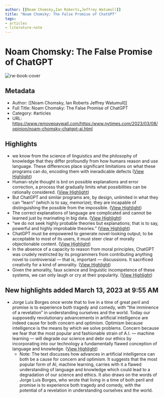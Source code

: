 ```yaml
---
author: [[Noam Chomsky,Ian Roberts,Jeffrey Watumull]]
title: "Noam Chomsky: The False Promise of ChatGPT"
tags: 
- articles
- literature-note
---
```

# Noam Chomsky: The False Promise of ChatGPT

![rw-book-cover](https://static01.nyt.com/images/2023/03/08/opinion/08Chomsky-Promo/08Chomsky-Promo-facebookJumbo.png)

## Metadata
- Author: [[Noam Chomsky,
Ian Roberts
Jeffrey Watumull]]
- Full Title: Noam Chomsky: The False Promise of ChatGPT
- Category: #articles
- URL: https://www.removepaywall.com/https:/www.nytimes.com/2023/03/08/opinion/noam-chomsky-chatgpt-ai.html

## Highlights
- we know from the science of linguistics and the philosophy of knowledge that they differ profoundly from how humans reason and use language. These differences place significant limitations on what these programs can do, encoding them with ineradicable defects ([View Highlight](https://read.readwise.io/read/01gv6sdtn5e2eqhq1x0b8s9171))
- Human-style thought is brd on possible explanations and error correction, a process that gradually limits what possibilities can be rationally considered. ([View Highlight](https://read.readwise.io/read/01gv6skdetmt1rmbtc62p61z3n))
- But ChatGPT and similar programs are, by design, unlimited in what they can “learn” (which is to say, memorize); they are incapable of distinguishing the possible from the impossible. ([View Highlight](https://read.readwise.io/read/01gv6t0b9s491p5qc2kqn1n2sx))
- The correct explanations of language are complicated and cannot be learned just by marinating in big data. ([View Highlight](https://read.readwise.io/read/01gv6t2xjw98rdmewmgfjds7ff))
- “we do not seek highly probable theories but explanations; that is to say, powerful and highly improbable theories.” ([View Highlight](https://read.readwise.io/read/01gv6t48gg5m2knkvx3vkezx2s))
- ChatGPT must be empowered to generate novel-looking output; to be acceptable to most of its users, it must steer clear of morally objectionable content. ([View Highlight](https://read.readwise.io/read/01gv6t63ktk8gvh9rmx3k1hc8y))
- In the absence of a capacity to reason from moral principles, ChatGPT was crudely restricted by its programmers from contributing anything novel to controversial — that is, important — discussions. It sacrificed creativity for a kind of amorality. ([View Highlight](https://read.readwise.io/read/01gv6tpqsrbttdkbx4mxndnp73))
- Given the amorality, faux science and linguistic incompetence of these systems, we can only laugh or cry at their popularity. ([View Highlight](https://read.readwise.io/read/01gv6tt49xch8a1db2h6akhmp9))
## New highlights added March 13, 2023 at 9:55 AM
- Jorge Luis Borges once wrote that to live in a time of great peril and promise is to experience both tragedy and comedy, with “the imminence of a revelation” in understanding ourselves and the world. Today our supposedly revolutionary advancements in artificial intelligence are indeed cause for both concern and optimism. Optimism because intelligence is the means by which we solve problems. Concern because we fear that the most popular and fashionable strain of A.I. — machine learning — will degrade our science and debr our ethics by incorporating into our technology a fundamentally flawed conception of language and knowledge. ([View Highlight](https://read.readwise.io/read/01gvd2p6n7qrwhdgr4a0xz9pnf))
    - Note: The text discusses how advances in artificial intelligence can both be a cause for concern and optimism. It suggests that the most popular form of AI, machine learning, carries with it a flawed understanding of language and knowledge which could lead to a degradation of our science and ethics. It also draws on the words of Jorge Luis Borges, who wrote that living in a time of both peril and promise is to experience both tragedy and comedy, with the potential of a revelation in understanding ourselves and the world.

